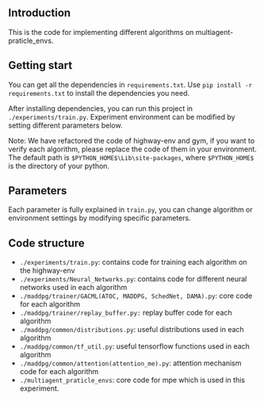 ## Introduction

This is the code for implementing different algorithms on multiagent-praticle_envs.

## Getting start

You can get all the dependencies in `requirements.txt`. Use `pip install -r requirements.txt` to install the dependencies you need.

After installing dependencies, you can run this project in `./experiments/train.py`. Experiment environment can be modified by setting different parameters below.

Note: We have refactored the code of highway-env and gym, if you want to verify each algorithm, please replace the code of them in your environment. The default path is `$PYTHON_HOME$\Lib\site-packages`, where `$PYTHON_HOME$` is the directory of your python.

## Parameters

Each parameter is fully explained in `train.py`, you can change algorithm or environment settings by modifying specific parameters.

## Code structure

- `./experiments/train.py`: contains code for training each algorithm on the highway-env
- `./experiments/Neural_Networks.py`: contains code for different neural networks used in each algorithm
- `./maddpg/trainer/GACML(ATOC, MADDPG, SchedNet, DAMA).py`: core code for each algorithm
- `./maddpg/trainer/replay_buffer.py:` replay buffer code for each algorithm
- `./maddpg/common/distributions.py`: useful distributions used in each algorithm
- `./maddpg/common/tf_util.py`: useful tensorflow functions used in each algorithm
- `./maddpg/common/attention(attention_me).py`: attention mechanism code for each algorithm
- `./multiagent_praticle_envs`: core code for mpe which is used in this experiment.
